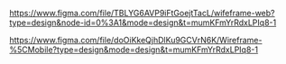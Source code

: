 https://www.figma.com/file/TBLYG6AVP9iFtGoejtTacL/wifeframe-web?type=design&node-id=0%3A1&mode=design&t=mumKFmYrRdxLPIq8-1

https://www.figma.com/file/doOiKkeQjhDlKu9GCVrN6K/Wireframe-%5CMobile?type=design&mode=design&t=mumKFmYrRdxLPIq8-1
